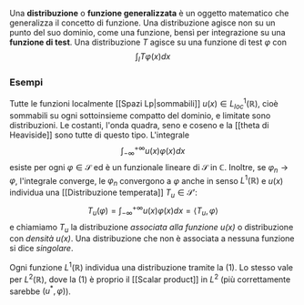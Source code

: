 Una **distribuzione** o **funzione generalizzata** è un oggetto matematico che generalizza il concetto di funzione. Una distribuzione agisce non su un punto del suo dominio, come una funzione, bensì per integrazione su una **funzione di test**. Una distribuzione $T$ agisce su una funzione di test $\varphi$ con
$$\int_{I}T\varphi(x) dx$$
### Esempi
Tutte le funzioni localmente [[Spazi Lp|sommabili]] $u(x)\in L^{1}_{loc}(\mathbb{R})$, cioè sommabili su ogni sottoinsieme compatto del dominio, e limitate sono distribuzioni. Le costanti, l'onda quadra, seno e coseno e la [[theta di Heaviside]] sono tutte di questo tipo. L'integrale
$$\int_{-\infty}^{+\infty}u(x)\varphi(x)dx$$
esiste per ogni $\varphi\in\mathcal{S}$ ed è un funzionale lineare di $\mathcal{S}$ in $\mathbb{C}$. Inoltre, se $\varphi_{n}\rightarrow\varphi$, l'integrale converge, le $\varphi_{n}$ convergono a $\varphi$ anche in senso $L^{1}(\mathbb{R})$ e $u(x)$ individua una [[Distribuzione temperata]] $T_{u}\in\mathcal{S}'$:
$$T_{u}(\varphi)=\int_{-\infty}^{+\infty}u(x)\varphi(x)dx=\langle T_{u},\varphi\rangle\tag{1}$$
e chiamiamo $T_u$ la distribuzione *associata alla funzione $u(x)$* o distribuzione con *densità $u(x)$*. Una distribuzione che non è associata a nessuna funzione si dice *singolare*.

Ogni funzione $L^{1}(\mathbb{R})$ individua una distribuzione tramite la (1). Lo stesso vale per $L^{2}(\mathbb{R})$, dove la (1) è proprio il [[Scalar product]] in $L^{2}$ (più correttamente sarebbe $(u^{*},\varphi)$).